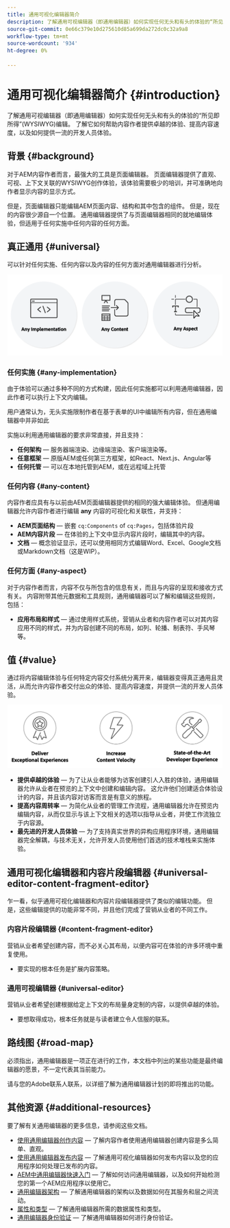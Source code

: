 ```yaml
---
title: 通用可视化编辑器简介
description: 了解通用可视编辑器（即通用编辑器）如何实现任何无头和有头的体验的“所见即所得”(WYSIWYG)编辑。 了解它如何帮助内容作者提供卓越的体验、提高内容速度，以及如何提供一流的开发人员体验。
source-git-commit: 0e66c379e10d275610d85a699da272dc0c32a9a8
workflow-type: tm+mt
source-wordcount: '934'
ht-degree: 0%

---
```



# 通用可视化编辑器简介 {#introduction}

了解通用可视编辑器（即通用编辑器）如何实现任何无头和有头的体验的“所见即所得”(WYSIWYG)编辑。 了解它如何帮助内容作者提供卓越的体验、提高内容速度，以及如何提供一流的开发人员体验。

## 背景 {#background}

对于AEM内容作者而言，最强大的工具是页面编辑器。 页面编辑器提供了直观、可视、上下文关联的WYSIWYG创作体验，该体验需要极少的培训，并可准确地向作者显示内容的显示方式。

但是，页面编辑器只能编辑AEM页面内容、结构和其中包含的组件。 但是，现在的内容很少源自一个位置。 通用编辑器提供了与页面编辑器相同的就地编辑体验，但适用于任何实施中任何内容的任何方面。

## 真正通用 {#universal}

可以针对任何实施、任何内容以及内容的任何方面对通用编辑器进行分析。

![什么使它具有普遍性](assets/universal.png)

### 任何实施 {#any-implementation}

由于体验可以通过多种不同的方式构建，因此任何实施都可以利用通用编辑器，因此作者可以执行上下文内编辑。

用户通常认为，无头实施限制作者在基于表单的UI中编辑所有内容，但在通用编辑器中并非如此

实施以利用通用编辑器的要求非常直接，并且支持：

* **任何架构**  — 服务器端渲染、边缘端渲染、客户端渲染等。
* **任意框架**  — 原版AEM或任何第三方框架，如React、Next.js、Angular等
* **任何托管**  — 可以在本地托管到AEM，或在远程域上托管

### 任何内容 {#any-content}

内容作者应具有与以前由AEM页面编辑器提供的相同的强大编辑体验。 但通用编辑器允许内容作者进行编辑 **any** 内容的可视化和关联性，并支持：

* **AEM页面结构**  — 嵌套 `cq:Components` of `cq:Pages`，包括体验片段
* **AEM内容片段**  — 在体验的上下文中显示内容片段时，编辑其中的内容。
* **文档**  — 概念验证显示，还可以使用相同方式编辑Word、Excel、Google文档或Markdown文档（这是WIP）。

### 任何方面 {#any-aspect}

对于内容作者而言，内容不仅与所包含的信息有关，而且与内容的呈现和接收方式有关。 内容附带其他元数据和工具规则，通用编辑器可以了解和编辑这些规则，包括：

* **应用布局和样式**  — 通过使用样式系统，营销从业者和内容作者可以对其内容应用不同的样式，并为内容创建不同的布局，如列、轮播、制表符、手风琴等。

## 值 {#value}

通过将内容编辑体验与任何特定内容交付系统分离开来，编辑器变得真正通用且灵活，从而允许内容作者交付出众的体验、提高内容速度，并提供一流的开发人员体验。

![通用编辑器的价值](assets/value.png)

* **提供卓越的体验**  — 为了让从业者能够为访客创建引人入胜的体验，通用编辑器允许从业者在预览的上下文中创建和编辑内容。 这允许他们创建适合体验设计的内容，并且该内容对访客而言是有意义的旅程。
* **提高内容周转率**  — 为简化从业者的管理工作流程，通用编辑器允许在预览内编辑内容，从而仅显示与该上下文相关的选项以指导从业者，并使工作流独立于内容源。
* **最先进的开发人员体验**  — 为了支持真实世界的异构应用程序环境，通用编辑器完全解耦，与技术无关，允许开发人员使用他们首选的技术堆栈来实施体验。

## 通用可视化编辑器和内容片段编辑器 {#universal-editor-content-fragment-editor}

乍一看，似乎通用可视化编辑器和内容片段编辑器提供了类似的编辑功能。 但是，这些编辑提供的功能非常不同，并且他们完成了营销从业者的不同工作。

### 内容片段编辑器 {#content-fragment-editor}

营销从业者希望创建内容，而不必关心其布局，以便内容可在体验的许多环境中重复使用。

* 要实现的根本任务是扩展内容策略。

### 通用可视编辑器 {#universal-editor}

营销从业者希望创建根据给定上下文的布局量身定制的内容，以提供卓越的体验。

* 要想取得成功，根本任务就是与读者建立令人信服的联系。

## 路线图 {#road-map}

必须指出，通用编辑器是一项正在进行的工作，本文档中列出的某些功能是最终编辑器的愿景，不一定代表其当前能力。

请与您的Adobe联系人联系，以详细了解为通用编辑器计划的即将推出的功能。

## 其他资源 {#additional-resources}

要了解有关通用编辑器的更多信息，请参阅这些文档。

* [使用通用编辑器创作内容](authoring.md)  — 了解内容作者使用通用编辑器创建内容是多么简单、直观。
* [使用通用编辑器发布内容](publishing.md)  — 了解通用可视化编辑器如何发布内容以及您的应用程序如何处理已发布的内容。
* [AEM中通用编辑器快速入门](getting-started.md)  — 了解如何访问通用编辑器，以及如何开始检测您的第一个AEM应用程序以使用它。
* [通用编辑器架构](architecture.md)  — 了解通用编辑器的架构以及数据如何在其服务和层之间流动。
* [属性和类型](attributes-types.md)  — 了解通用编辑器所需的数据属性和类型。
* [通用编辑器身份验证](authentication.md)  — 了解通用编辑器如何进行身份验证。
